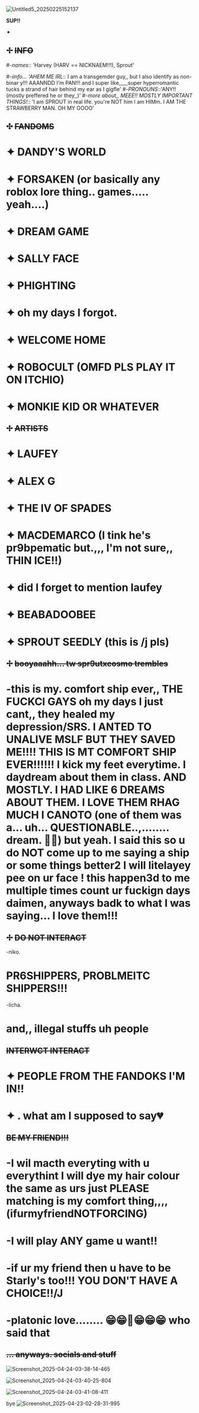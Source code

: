 ![Untitled5_20250225152137](https://github.com/user-attachments/assets/092e78a3-7926-448d-86f1-5bed91b061f2)

**SUP!!**

 ✦

## ✢ ~~INFO~~
#-*names*:: 'Harvey (HARV == NICKNAEM!!!), Sprout'

#-*iinfo... 'AHEM ME IRL*:: I am a transgemder guy,, but I also identify as non-binar y!!! AAANNDD I'm PAN!!! and I super like,,,,,,super hyperromantic tucks a strand of hair behind my ear as I gigfle'
#-*PRONOUNS*::'ANY!! (mostly preffered he or they,,)'
#-*more about,, MEEE!! MOSTLY IMPORTANT THINGS!*:: 'I am SPROUT in real life. you're NOT him I am HIMm. I AM THE STRAWBERRY MAN. OH MY GOOO'

## ✣ ~~FANDOMS~~
# ✦ DANDY'S WORLD
# ✦ FORSAKEN (or basically any roblox lore thing.. games..... yeah....)
# ✦ DREAM GAME
# ✦ SALLY FACE
# ✦ PHIGHTING
# ✦ oh my days I forgot. 
# ✦ WELCOME HOME
# ✦ ROBOCULT (OMFD PLS PLAY IT ON ITCHIO) 
# ✦ MONKIE KID OR WHATEVER


## ✢ ~~ARTISTS~~
# ✦ LAUFEY
# ✦ ALEX G
# ✦ THE IV OF SPADES
# ✦ MACDEMARCO (I tink he's pr9bpematic but.,,, I'm not sure,, THIN ICE!!) 
# ✦ did I forget to mention laufey
# ✦ BEABADOOBEE
# ✦ SPROUT SEEDLY             (this is /j pls) 

## ✢ ~~booyaaahh... tw spr9utxcosmo trembles~~
# -this is my. comfort ship ever,, THE FUCKCI GAYS oh my days I just cant,, they healed my depression/SRS. I ANTED TO UNALIVE MSLF BUT THEY SAVED ME!!!! THIS IS MT COMFORT SHIP EVER!!!!!! I kick my feet everytime. I daydream about them in class. AND MOSTLY. I HAD LIKE 6 DREAMS ABOUT THEM. I LOVE THEM RHAG MUCH I CANOTO (one of them was a... uh... QUESTIONABLE..,........ dream. 🙁👅) but yeah. I said this so u do NOT come up to me saying a ship or some things better2 I will litelayey pee on ur face ! this happen3d to me multiple times count ur fuckign days daimen, anyways badk to what I was saying... I love them!!!

## ✢ ~~DO NOT INTERACT~~
-niko.
# PR6SHIPPERS, PROBLMEITC SHIPPERS!!! 
-licha.
# and,, illegal stuffs uh people

## ~~INTERWCT INTERACT~~
# ✦ PEOPLE FROM THE FANDOKS I'M IN!! 
# ✦ . what am I supposed to say💔

## ~~BE MY FRIEND!!!~~
# -I wil macth everyting with u everythint I will dye my hair colour the same as urs just PLEASE matching is my comfort thing,,,, (ifurmyfriendNOTFORCING) 
# -I will play ANY game u want!! 
# -if ur my friend then u have to be Starly's too!!! YOU DON'T HAVE A CHOICE!!/J
# -platonic love........ 😁😁👅😁😁😁 who said that

## ~~... anyways. socials and stuff~~

![Screenshot_2025-04-24-03-38-14-465](https://github.com/user-attachments/assets/df182ada-f13d-477c-91e1-e726f72a08b7)

![Screenshot_2025-04-24-03-40-25-804](https://github.com/user-attachments/assets/df78426a-18f2-44c8-a6f2-8488fdd912bf)

![Screenshot_2025-04-24-03-41-08-411](https://github.com/user-attachments/assets/cee5ce22-2cdb-4d6b-9590-084c3a0ce40f)









bye
![Screenshot_2025-04-23-02-28-31-995](https://github.com/user-attachments/assets/29a13f76-04dc-4e14-9e43-8d449c64ecb5)



